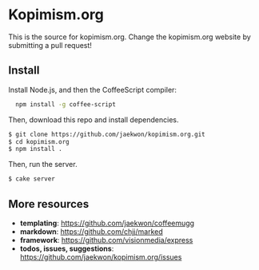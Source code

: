 # Kopimism.org

This is the source for kopimism.org.
Change the kopimism.org website by submitting a pull request!

## Install

Install Node.js, and then the CoffeeScript compiler:
``` bash
  npm install -g coffee-script
```

Then, download this repo and install dependencies.
``` bash
$ git clone https://github.com/jaekwon/kopimism.org.git
$ cd kopimism.org
$ npm install .
```

Then, run the server.
``` bash
$ cake server
```

## More resources

* __templating__: https://github.com/jaekwon/coffeemugg
* __markdown__: https://github.com/chjj/marked
* __framework__: https://github.com/visionmedia/express
* __todos, issues, suggestions__: https://github.com/jaekwon/kopimism.org/issues
